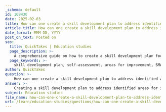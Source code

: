 ```yaml
---
_schema: default
id: 168430
date: 2025-02-03
title: How can one create a skill development plan to address identified areas for improvement?
article_title: How can one create a skill development plan to address identified areas for improvement?
date_format: MMM DD, YYYY
post_on_text: Posted on
seo:
  title: QuickTakes | Education studies
  page_description: >-
    A comprehensive guide on how to create a skill development plan focusing on self-assessment, identifying improvement areas, setting SMART goals, and evaluating progress for career success.
  page_keywords: >-
    skill development plan, self-assessment, areas for improvement, SMART goals, learning plan, progress evaluation, reflection, career aspirations, mentorship, online learning
author: QuickTakes
question: >-
    How can one create a skill development plan to address identified areas for improvement?
answer: >-
    Creating a skill development plan to address identified areas for improvement involves several structured steps. Here’s a comprehensive approach based on the gathered information:\n\n### 1. **Conduct a Skills Self-Assessment**\n   - Utilize tools such as the "My Skills Self-Assessment" questionnaire to evaluate your current skill set. This involves rating your comfort level with various skills and identifying personal strengths.\n   - Reflect on feedback from peers, mentors, or supervisors to gain insights into areas that may need improvement.\n\n### 2. **Identify Areas for Improvement**\n   - Analyze the results of your self-assessment to pinpoint specific skills that require enhancement. This could include both general skills (e.g., communication, teamwork) and subject-specific skills (e.g., technical skills related to architecture or construction).\n   - Consider the requirements of your desired career path. For instance, if you are interested in project management, focus on organizational and leadership skills.\n\n### 3. **Set Clear Goals**\n   - Establish SMART goals (Specific, Measurable, Achievable, Relevant, Time-bound) for each area of improvement. For example, if you need to improve your public speaking skills, a goal could be: "I will join a local Toastmasters club and give at least one speech per month for the next six months."\n\n### 4. **Develop a Learning Plan**\n   - Identify resources and methods for skill development. This could include:\n     - **Formal Education**: Enroll in relevant courses or workshops.\n     - **Online Learning**: Utilize platforms like Coursera or Udemy for specific skills.\n     - **Mentorship**: Seek guidance from experienced professionals in your field.\n     - **Practical Experience**: Engage in internships or volunteer opportunities to apply skills in real-world settings.\n\n### 5. **Implement the Plan**\n   - Begin working on your learning plan, dedicating time each week to focus on skill development. Consistency is key to making progress.\n   - Keep track of your learning activities and experiences to monitor your growth.\n\n### 6. **Evaluate Progress**\n   - Regularly assess your progress against the goals you set. This could be done through self-reflection, feedback from others, or by re-taking the skills assessment.\n   - Adjust your learning plan as necessary based on your progress and any new areas for improvement that may arise.\n\n### 7. **Reflect and Adjust**\n   - After a set period, reflect on what you have learned and how your skills have improved. Consider whether your goals still align with your career aspirations.\n   - Make adjustments to your skill development plan to ensure it remains relevant and effective.\n\n### Conclusion\nBy following these steps, you can create a structured skill development plan that addresses your identified areas for improvement. This proactive approach not only enhances your skills but also aligns them with your career goals, ultimately leading to greater job satisfaction and success in your chosen field.
subject: Education studies
file_name: how-can-one-create-a-skill-development-plan-to-address-identified-areas-for-improvement.md
url: /learn/education-studies/questions/how-can-one-create-a-skill-development-plan-to-address-identified-areas-for-improvement
---
```


&nbsp;